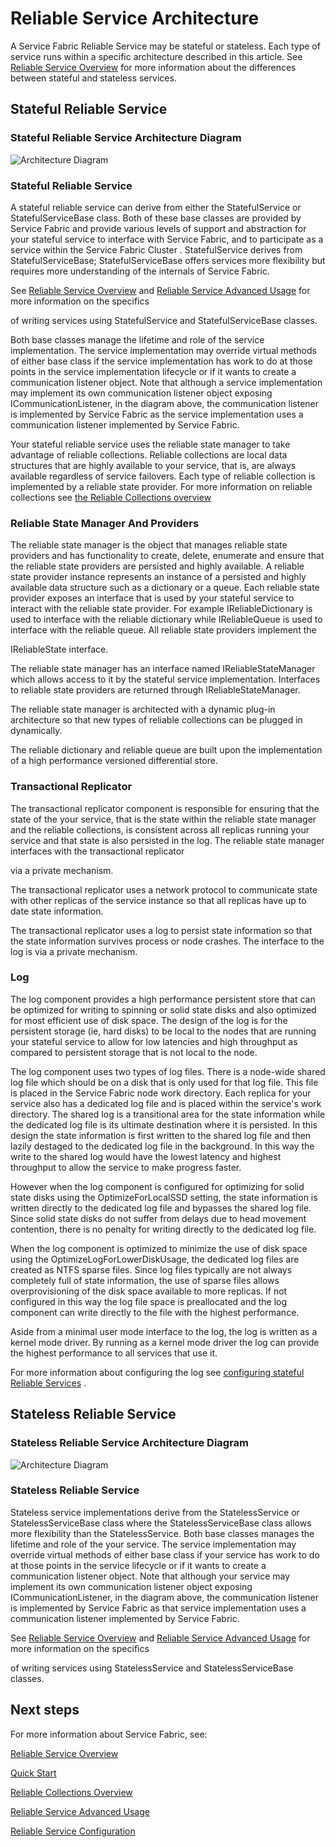 <properties
   pageTitle="Reliable service architecture | Windows Azure"
   description="Overview of the reliable service architecture for stateful and stateless services."
   services="service-fabric"
   documentationCenter=".net"
   authors="AlanWarwick"
   manager="timlt"
   editor=""/>

<tags
	ms.service="Service-Fabric"
	ms.date="09/03/2015"
	wacn.date=""/>

<!-- deleted by customization
# Architecture for stateful and stateless reliable services

A Service Fabric reliable service may be stateful or stateless. Each type of service runs within a specific architecture described in this article.
See the [reliable service overview](/documentation/articles/service-fabric-reliable-services-introduction) for more information about the differences between stateful and stateless services.

## Stateful reliable services

### Architecture of a stateful service
![Architecture Diagram](./media/service-fabric-reliable-services-platform-architecture/reliable-stateful-service-architecture.png)

### Stateful reliable service
-->
<!-- keep by customization: begin -->
# Reliable Service Architecture

A Service Fabric Reliable Service may be stateful or stateless. Each type of service runs within a specific architecture described in this article.
See [Reliable Service Overview](/documentation/articles/service-fabric-reliable-services-introduction) for more information about the differences between stateful and stateless services.

## Stateful Reliable Service

### Stateful Reliable Service Architecture Diagram
![Architecture Diagram](./media/service-fabric-reliable-services-platform-architecture/reliable-stateful-service-architecture.png)

### Stateful Reliable Service
<!-- keep by customization: end -->

A stateful reliable service can derive from either the StatefulService or StatefulServiceBase class. Both of these base classes are provided by Service Fabric and
provide various levels of support and abstraction for your stateful service to interface with Service Fabric, and to participate as a service within the Service Fabric <!-- deleted by customization cluster --><!-- keep by customization: begin --> Cluster <!-- keep by customization: end -->.
StatefulService derives from StatefulServiceBase; StatefulServiceBase offers services more flexibility but requires more understanding of the internals of Service Fabric.
<!-- deleted by customization
See the [reliable service overview](/documentation/articles/service-fabric-reliable-services-introduction) and [reliable service advanced usage](/documentation/articles/service-fabric-reliable-services-advanced-usage) for more information on the specifics
-->
<!-- keep by customization: begin -->
See [Reliable Service Overview](/documentation/articles/service-fabric-reliable-services-introduction) and [Reliable Service Advanced Usage](/documentation/articles/service-fabric-reliable-services-advanced-usage) for more information on the specifics
<!-- keep by customization: end -->
of writing services using StatefulService and StatefulServiceBase classes.

Both base classes manage the lifetime and role of the service implementation. The service implementation may override virtual methods of either base class if the service implementation has work to do
at those points in the service implementation lifecycle or if it wants to create a communication listener object. Note that although a service implementation
may implement its own communication listener object exposing ICommunicationListener, in the diagram above, the communication listener is
implemented by Service Fabric as the service implementation uses a communication listener implemented by Service Fabric.

Your stateful reliable service uses the reliable state manager to take advantage of reliable collections. Reliable collections are local data structures that are highly available to your service,
that is, are always available regardless of service failovers. Each type of reliable collection is implemented by a reliable state provider.
For more information on reliable collections see [the Reliable Collections overview](/documentation/articles/service-fabric-reliable-services-reliable-collections)

<!-- deleted by customization
### Reliable state manager and state providers
-->
<!-- keep by customization: begin -->
### Reliable State Manager And Providers
<!-- keep by customization: end -->

The reliable state manager is the object that manages reliable state providers and has functionality to create, delete, enumerate and ensure that the reliable state providers are
persisted and highly available. A reliable state provider instance represents an instance of a persisted and highly available data structure such as a
dictionary or a queue. Each reliable state provider exposes an interface that is used by your stateful service to interact with the reliable state provider. For example
IReliableDictionary is used to interface with the reliable dictionary while IReliableQueue is used to interface with the reliable queue. All reliable state providers implement the <!-- deleted by customization IReliableState interface. -->
<!-- deleted by customization

The reliable state manager has an interface named IReliableStateManager which allows access to it from your stateful service . Interfaces to reliable state providers are returned through IReliableStateManager.

The reliable state manager uses a  plug-in architecture so that new types of reliable collections can be plugged in dynamically.
-->
<!-- keep by customization: begin -->
IReliableState interface.

The reliable state manager has an interface named IReliableStateManager which allows access to it by the stateful service implementation. Interfaces to reliable state providers 
are returned through IReliableStateManager.  

The reliable state manager is architected with a dynamic plug-in architecture so that new types of reliable collections can be plugged in dynamically.
<!-- keep by customization: end -->

The reliable dictionary and reliable queue are built upon the implementation of a high performance versioned differential store.

### Transactional Replicator

The transactional replicator component is responsible for ensuring that the state of the your service, that is the state within the reliable state manager and the reliable collections,
is consistent across all replicas running your service and that state is also persisted in the log. The reliable state manager interfaces with the transactional replicator <!-- deleted by customization via a private mechanism. -->
<!-- keep by customization: begin -->
via a private mechanism.
<!-- keep by customization: end -->

The transactional replicator uses a network protocol to communicate state with other replicas of the service instance so that all replicas have up to date state information.

The transactional replicator uses a log to persist state information so that the state information survives process or node crashes. The interface to the log is via a private mechanism.

### Log

The log component provides a high performance persistent store that can be optimized for writing to spinning or solid state disks and also optimized for most efficient use of disk space. The design
of the log is for the persistent storage (ie, hard disks)
to be local to the nodes that are running your stateful service to allow for low latencies and high throughput as compared to persistent storage that is not local to the node.

The log component uses two types of log files. There is a node-wide shared log file which should be on a disk that is only used for that log file. This file is placed in the Service Fabric node
work directory. Each replica for your service also has a dedicated log file and is placed within the service's work directory. The shared log is a transitional area for the state information
while the dedicated log file is its ultimate destination where it is persisted. In this design the state information is first written to the shared log file and then lazily destaged to the dedicated log
file in the background. In this way the write to the shared log would have the lowest latency and highest throughput to allow the service to make progress faster.

However when the log component is configured for optimizing for solid state disks using the OptimizeForLocalSSD setting, the state information is written directly to the dedicated
log file and bypasses the shared log file. Since solid state disks do not suffer from delays due to head movement contention, there is no penalty for writing directly to the dedicated log file.

When the log component is optimized to minimize the use of disk space using the OptimizeLogForLowerDiskUsage, the dedicated log files are created as NTFS sparse files.  Since log files typically
are not always completely full of state information, the use of sparse files allows overprovisioning of the disk space available to more replicas. If not configured in this way the log file space
is preallocated and the log component can write directly to the file with the highest performance.

Aside from a minimal user mode interface to the log, the log is written as a kernel mode driver. By running as a kernel mode driver the log can provide the highest performance to all services that
use it.

For more information about configuring the log see [configuring stateful <!-- deleted by customization reliable services](/documentation/articles/service-fabric-reliable-services-configuration) --><!-- keep by customization: begin --> Reliable Services](/documentation/articles/service-fabric-reliable-services-configuration) <!-- keep by customization: end -->.

<!-- deleted by customization
## Stateless reliable service

### Architecture of a stateless service
![Architecture Diagram](./media/service-fabric-reliable-services-platform-architecture/reliable-stateless-service-architecture.png)

### Stateless reliable service
-->
<!-- keep by customization: begin -->
## Stateless Reliable Service

### Stateless Reliable Service Architecture Diagram
![Architecture Diagram](./media/service-fabric-reliable-services-platform-architecture/reliable-stateless-service-architecture.png)

### Stateless Reliable Service
<!-- keep by customization: end -->

Stateless service implementations derive from the StatelessService or StatelessServiceBase class where the StatelessServiceBase class allows more flexibility than the StatelessService.
Both base classes manages the lifetime and role of the your service. The service implementation may override virtual methods of either base class if your service has work to do
at those points in the service lifecycle or if it wants to create a communication listener object. Note that although your service may implement its own communication
listener object exposing ICommunicationListener, in the diagram above, the communication listener is implemented by Service Fabric as that service implementation uses a
communication listener implemented by Service Fabric.

<!-- deleted by customization
See the [reliable service overview](/documentation/articles/service-fabric-reliable-services-introduction) and [reliable service advanced usage](/documentation/articles/service-fabric-reliable-services-advanced-usage) for more information on the specifics
-->
<!-- keep by customization: begin -->
See [Reliable Service Overview](/documentation/articles/service-fabric-reliable-services-introduction) and [Reliable Service Advanced Usage](/documentation/articles/service-fabric-reliable-services-advanced-usage) for more information on the specifics
<!-- keep by customization: end -->
of writing services using StatelessService and StatelessServiceBase classes.

<!--Every topic should have next steps and links to the next logical set of content to keep the customer engaged-->
## Next steps

For more information about Service Fabric, see:

[Reliable Service Overview](/documentation/articles/service-fabric-reliable-services-introduction)

[Quick Start](/documentation/articles/service-fabric-reliable-services-quick-start)

[Reliable Collections Overview](/documentation/articles/service-fabric-reliable-services-reliable-collections)

[Reliable Service Advanced Usage](/documentation/articles/service-fabric-reliable-services-advanced-usage)

[Reliable Service Configuration](/documentation/articles/service-fabric-reliable-services-configuration)  